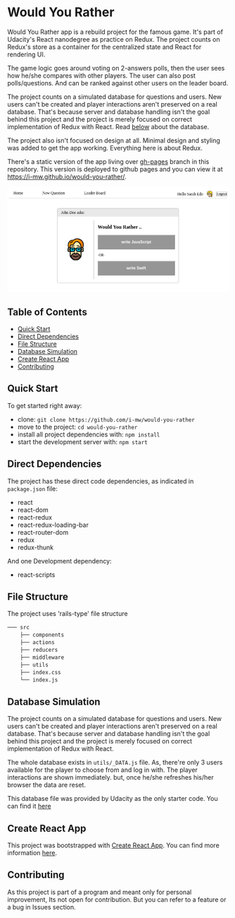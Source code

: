 # Would You Rather

Would You Rather app is a rebuild project for the famous game. It's part of Udacity's React nanodegree as practice on Redux. The project counts on Redux's store as a container for the centralized state and React for rendering UI.

The game logic goes around voting on 2-answers polls, then the user sees how he/she compares with other players. The user can also post polls/questions. And can be ranked against other users on the leader board.

The project counts on a simulated database for questions and users. New users can't be created and player interactions aren't preserved on a real database. That's because server and database handling isn't the goal behind this project and the project is merely focused on correct implementation of Redux with React. Read [below](#database-simulation) about the database.

The project also isn't focused on design at all. Minimal design and styling was added to get the app working. Everything here is about Redux.

There's a static version of the app living over [gh-pages](https://github.com/i-mw/would-you-rather/tree/gh-pages) branch in this repository. This version is deployed to github pages and you can view it at https://i-mw.github.io/would-you-rather/.

![screenshot](public/screenshot.png)

## Table of Contents

* [Quick Start](#quick-start)
* [Direct Dependencies](#direct-dependencies)
* [File Structure](#file-structure)
* [Database Simulation](#database-simulation)
* [Create React App](#create-react-app)
* [Contributing](#contributing)

## Quick Start

To get started right away:

* clone:  `git clone https://github.com/i-mw/would-you-rather`
* move to the project:  `cd would-you-rather`
* install all project dependencies with:  `npm install`
* start the development server with:  `npm start`

## Direct Dependencies

The project has these direct code dependencies, as indicated in `package.json` file:
* react
* react-dom
* react-redux
* react-redux-loading-bar
* react-router-dom
* redux
* redux-thunk

And one Development dependency:
* react-scripts

## File Structure

The project uses 'rails-type' file structure

```bash
─── src
    ├── components 
    ├── actions
    ├── reducers
    ├── middleware
    ├── utils
    ├── index.css
    └── index.js
```

## Database Simulation

The project counts on a simulated database for questions and users. New users can't be created and player interactions aren't preserved on a real database. That's because server and database handling isn't the goal behind this project and the project is merely focused on correct implementation of Redux with React.

The whole database exists in `utils/_DATA.js` file. As, there're only 3 users available for the player to choose from and log in with. The player interactions are shown immediately. but, once he/she refreshes his/her browser the data are reset.

This database file was provided by Udacity as the only starter code. You can find it [here](https://github.com/udacity/reactnd-project-would-you-rather-starter)

## Create React App

This project was bootstrapped with [Create React App](https://github.com/facebookincubator/create-react-app). You can find more information [here](https://github.com/facebookincubator/create-react-app/blob/master/packages/react-scripts/template/README.md).

## Contributing

As this project is part of a program and meant only for personal improvement, Its not open for contribution. But you can refer to a feature or a bug in Issues section.
